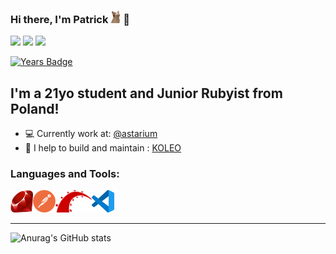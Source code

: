 ### Hi there, I'm Patrick <img src="assets/catcam.gif" height="20"> 👋 

[![](https://img.shields.io/badge/-linkedin-0073B1?style=for-the-badge&logo=linkedin)](https://www.linkedin.com/in/patrogala/) 
[![](https://img.shields.io/badge/-resume-332B40?style=for-the-badge)](https://resume.io/r/AeblWta3P)
[![](https://img.shields.io/badge/-website-E0615F?style=for-the-badge)](https://patrykrogala.pl/)

[![Years Badge](https://badges.pufler.dev/years/PatRogala?style=for-the-badge)](https://badges.pufler.dev)

## I'm a 21yo student and Junior Rubyist from Poland!

- 💻 Currently work at: [@astarium](#)
- 🚂 I help to build and maintain : [KOLEO](https://koleo.pl/)

### Languages and Tools:


<img src="assets/ruby.png" alt="ruby" height="36"/><img src="assets/postman.png" alt="postman" height="36"/><img src="assets/rubyonrails.png" alt="rails" height="36"/><img src="assets/visualstudiocode.png" alt="vsc" height="36"/>

---

![Anurag's GitHub stats](https://github-readme-stats.vercel.app/api?username=PatRogala&show_icons=true&theme=slateorange)
